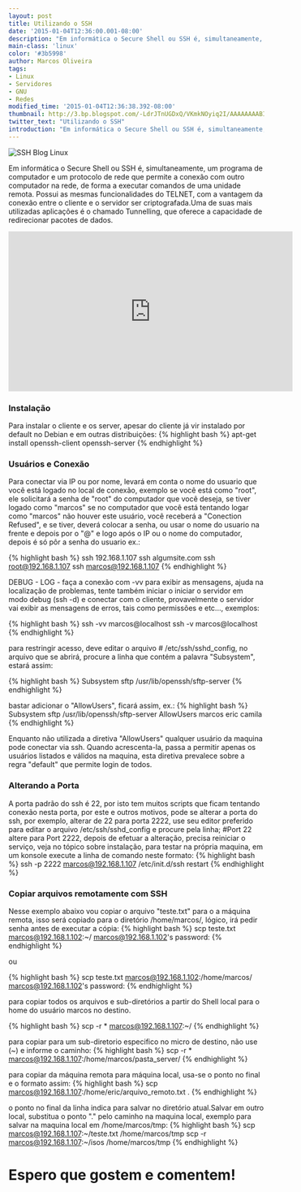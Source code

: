 ```yaml
---
layout: post
title: Utilizando o SSH
date: '2015-01-04T12:36:00.001-08:00'
description: "Em informática o Secure Shell ou SSH é, simultaneamente, um programa de computador e um protocolo de rede que permite a conexão com outro computador na rede, de forma a executar comandos de uma unidade remota."
main-class: 'linux'
color: '#3b5998'
author: Marcos Oliveira
tags:
- Linux
- Servidores
- GNU
- Redes
modified_time: '2015-01-04T12:36:38.392-08:00'
thumbnail: http://3.bp.blogspot.com/-LdrJTnUGDxQ/VKmkNOyiq2I/AAAAAAAABIM/KAuyzK5Gg7U/s72-c/ssh.jpg
twitter_text: "Utilizando o SSH"
introduction: "Em informática o Secure Shell ou SSH é, simultaneamente, um programa de computador e um protocolo de rede que permite a conexão com outro computador na rede, de forma a executar comandos de uma unidade remota."
---
```



![SSH Blog Linux](http://3.bp.blogspot.com/-LdrJTnUGDxQ/VKmkNOyiq2I/AAAAAAAABIM/KAuyzK5Gg7U/s320/ssh.jpg "SSH Blog Linux")

Em informática o Secure Shell ou SSH é, simultaneamente, um programa de computador e um protocolo de rede que permite a conexão com outro computador na rede, de forma a executar comandos de uma unidade remota. Possui as mesmas funcionalidades do TELNET, com a vantagem da conexão entre o cliente e o servidor ser criptografada.Uma de suas mais utilizadas aplicações é o chamado Tunnelling, que oferece a capacidade de redirecionar pacotes de dados.

<iframe width="560" height="315" src="https://www.youtube.com/embed/zl4PFglKeLY" frameborder="0" allowfullscreen></iframe>

### Instalação

Para instalar o cliente e os server, apesar do cliente já vir instalado por default no Debian e em outras distribuições:
{% highlight bash %}
apt-get install openssh-client openssh-server
{% endhighlight %}

### Usuários e Conexão

Para conectar via IP ou por nome, levará em conta o nome do usuario que você está logado no local de conexão, exemplo se você está como "root", ele solicitará a senha de "root" do computador que você deseja, se tiver logado como "marcos" se no computador que você está tentando logar como "marcos" não houver este usuário, você receberá a "Conection Refused", e se tiver, deverá colocar a senha, ou usar o nome do usuario na frente e depois por o "@" e logo após o IP ou o nome do computador, depois é só pôr a senha do usuario ex.:

{% highlight bash %}
ssh 192.168.1.107
ssh algumsite.com
ssh root@192.168.1.107
ssh marcos@192.168.1.107
{% endhighlight %}

DEBUG - LOG - faça a conexão com -vv para exibir as mensagens, ajuda na localização de problemas, tente também iniciar o iniciar o servidor em modo debug (ssh -d) e conectar com o cliente, provavelmente o servidor vai exibir as mensagens de erros, tais como permissões e etc..., exemplos:

{% highlight bash %}
ssh -vv marcos@localhost
ssh -v marcos@localhost
{% endhighlight %}

para restringir acesso, deve editar o arquivo # /etc/ssh/sshd_config, no arquivo que se abrirá, procure a linha que contém a palavra "Subsystem", estará assim:

{% highlight bash %}
Subsystem sftp /usr/lib/openssh/sftp-server
{% endhighlight %}

bastar adicionar o "AllowUsers", ficará assim, ex.:
{% highlight bash %}
Subsystem sftp /usr/lib/openssh/sftp-server
AllowUsers marcos eric camila
{% endhighlight %}

Enquanto não utilizada a diretiva "AllowUsers" qualquer usuário da maquina pode conectar via ssh. Quando acrescenta-la, passa a permitir apenas os usuários listados e válidos na maquina, esta diretiva prevalece sobre a regra "default" que permite login de todos.

### Alterando a Porta

A porta padrão do ssh é 22, por isto tem muitos scripts que ficam tentando conexão nesta porta, por este e outros motivos, pode se alterar a porta do ssh, por exemplo, alterar de 22 para porta 2222, use seu editor preferido para editar o arquivo /etc/ssh/sshd_config e procure pela linha; #Port 22 altere para Port 2222, depois de efetuar a alteração, precisa reiniciar o serviço, veja no tópico sobre instalação, para testar na própria maquina, em um konsole execute a linha de comando neste formato:
{% highlight bash %}
ssh -p 2222 marcos@192.168.1.107
/etc/init.d/ssh restart
{% endhighlight %}

### Copiar arquivos remotamente com SSH

Nesse exemplo abaixo vou copiar o arquivo "teste.txt" para o a máquina remota, isso será copiado para o diretório /home/marcos/, lógico, irá pedir senha antes de executar a cópia:
{% highlight bash %}
scp teste.txt marcos@192.168.1.102:~/
marcos@192.168.1.102's password:
{% endhighlight %}

ou

{% highlight bash %}
scp teste.txt marcos@192.168.1.102:/home/marcos/
marcos@192.168.1.102's password:
{% endhighlight %}

para copiar todos os arquivos e sub-diretórios a partir do Shell local para o home do usuário marcos no destino.

{% highlight bash %}
scp -r * marcos@192.168.1.107:~/
{% endhighlight %}

para copiar para um sub-diretorio especifico no micro de destino, não use (~) e informe o caminho:
{% highlight bash %}
scp -r * marcos@192.168.1.107:/home/marcos/pasta_server/
{% endhighlight %}

para copiar da máquina remota para máquina local, usa-se o ponto no final e o formato assim:
{% highlight bash %}
scp marcos@192.168.1.107:/home/eric/arquivo_remoto.txt . 
{% endhighlight %}

o ponto no final da linha indica para salvar no diretório atual.Salvar em outro local, substitua o ponto "." pelo caminho na maquina local, exemplo para salvar na maquina local em /home/marcos/tmp:
{% highlight bash %}
scp marcos@192.168.1.107:~/teste.txt /home/marcos/tmp
scp -r marcos@192.168.1.107:~/isos /home/marcos/tmp
{% endhighlight %}

# Espero que gostem e comentem!
